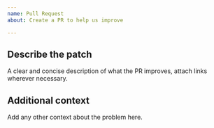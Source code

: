 ```yaml
---
name: Pull Request
about: Create a PR to help us improve

---
```


## **Describe the patch**
A clear and concise description of what the PR improves, attach links wherever necessary.

## **Additional context**
Add any other context about the problem here.
